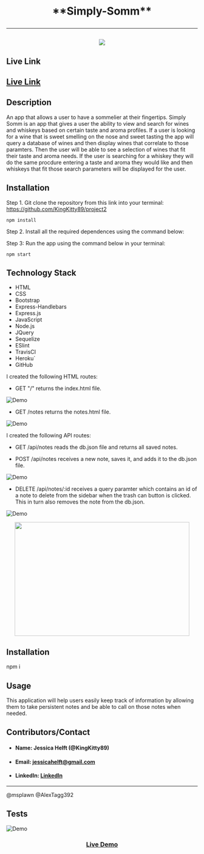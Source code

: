 <h1 align="center">**Simply-Somm**</ht>

------
<img src="https://img.shields.io/badge/-made%20with%20love-brightgreen" >

## **Live Link**

<h2><a href ="https://metric-drake-50737.herokuapp.com/">Live Link</a></h2>

## **Description**

An app that allows a user to have a sommelier at their fingertips. Simply Somm is an app that gives a user the ability to view and search for wines and whiskeys based on certain taste and aroma profiles. If a user is looking for a wine that is sweet smelling on the nose and sweet tasting the app will query a database of wines and then display wines that correlate to those paramters. Then the user will be able to see a selection of wines that fit their taste and aroma needs. If the user is searching for a whiskey they will do the same procdure entering a taste and aroma they would like and then whiskeys that fit those search parameters will be displayed for the user.


## **Installation**
Step 1. Git clone the repository from this link into your terminal: https://github.com/KingKitty89/project2

    npm install

Step 2. Install all the required dependences using the command below:

Step 3: Run the app using the command below in your terminal:

    npm start

## **Technology Stack**
* HTML 
* CSS
* Bootstrap
* Express-Handlebars
* Express.js
* JavaScript
* Node.js
* JQuery
* Sequelize
* ESlint
* TravisCI
* Heroku`
* GitHub

I created the following HTML routes: 

* GET "/" returns the index.html file.

![Demo](./assets/notetaker1.png)

* GET /notes returns the notes.html file.

![Demo](./assets/notetaker2.png)

I created the following API routes: 

* GET /api/notes reads the db.json file and returns all saved notes.

* POST /api/notes receives a new note, saves it, and adds it to the db.json file.

![Demo](./assets/notetaker4.png)

* DELETE /api/notes/:id receives a query paramter which contains an id of a note to delete from the sidebar when the trash can button is clicked. This in turn also removes the note from the db.json.

![Demo](./assets/notetaker5.png)

<p align="center">
  <img width="460" height="300" src="./assets/notetaker6.gif">
</p>



## **Installation**

npm i

## **Usage**

This application will help users easily keep track of information by allowing them to take persistent notes and be able to call on those notes when needed. 

## **Contributors/Contact**

* #### **Name:** Jessica Helft (@KingKitty89)
* #### **Email:** [jessicahelft@gmail.com](jessicahelft@gmail.com)
* #### **LinkedIn:** [LinkedIn](https://www.linkedin.com/in/jessicahelft)
------



@msplawn
@AlexTagg392

## **Tests**

![Demo](./assets/notetaker3.png)

<h3 align ="center"><a href ="https://drive.google.com/file/d/1htQpWXPep6DhwCx8mFfBmdVzPCxewhSO/view">Live Demo</a></h3>





